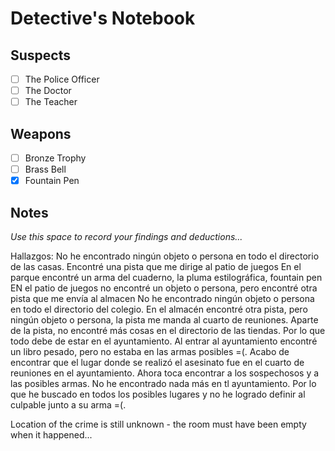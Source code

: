 # Detective's Notebook

## Suspects
- [ ] The Police Officer
- [ ] The Doctor
- [ ] The Teacher

## Weapons
- [ ] Bronze Trophy
- [ ] Brass Bell
- [x] Fountain Pen

## Notes
*Use this space to record your findings and deductions...*


Hallazgos:
No he encontrado ningún objeto o persona en todo el directorio de las casas.
Encontré una pista que me dirige al patio de juegos
En el parque encontré un arma del cuaderno, la pluma estilográfica, fountain pen
EN el patio de juegos no encontré un objeto o persona, pero encontré otra pista que me envía al almacen
No he encontrado ningún objeto o persona en todo el directorio del colegio.
En el almacén encontré otra pista, pero ningún objeto o persona, la pista me manda al cuarto de reuniones.
Aparte de la pista, no encontré más cosas en el directorio de las tiendas. Por lo que todo debe de estar en el ayuntamiento.
Al entrar al ayuntamiento encontré un libro pesado, pero no estaba en las armas posibles =(.
Acabo de encontrar que el lugar donde se realizó el asesinato fue en el cuarto de reuniones en el ayuntamiento.
Ahora toca encontrar a los sospechosos y a las posibles armas.
No he encontrado nada más en tl ayuntamiento.
Por lo que he buscado en todos los posibles lugares y no he logrado definir al culpable junto a su arma =(.

Location of the crime is still unknown - the room must have been empty when it happened...
